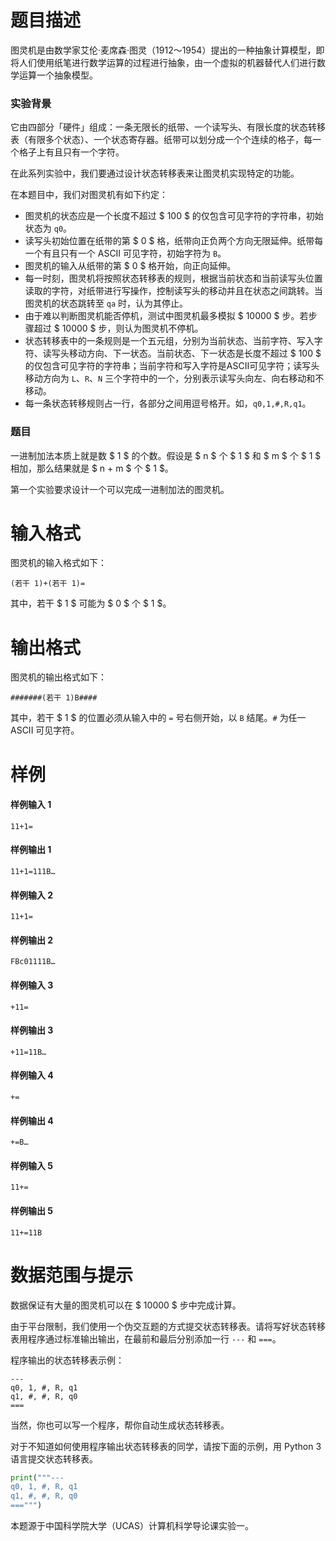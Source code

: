 
# 题目描述

图灵机是由数学家艾伦·麦席森·图灵（1912～1954）提出的一种抽象计算模型，即将人们使用纸笔进行数学运算的过程进行抽象，由一个虚拟的机器替代人们进行数学运算一个抽象模型。
### 实验背景
它由四部分「硬件」组成：一条无限长的纸带、一个读写头、有限长度的状态转移表（有限多个状态）、一个状态寄存器。纸带可以划分成一个个连续的格子，每一个格子上有且只有一个字符。

在此系列实验中，我们要通过设计状态转移表来让图灵机实现特定的功能。

在本题目中，我们对图灵机有如下约定：

* 图灵机的状态应是一个长度不超过 $ 100 $ 的仅包含可见字符的字符串，初始状态为 `q0`。
* 读写头初始位置在纸带的第 $ 0 $ 格，纸带向正负两个方向无限延伸。纸带每一个有且只有一个 ASCII 可见字符，初始字符为 `B`。
* 图灵机的输入从纸带的第 $ 0 $ 格开始，向正向延伸。
* 每一时刻，图灵机将按照状态转移表的规则，根据当前状态和当前读写头位置读取的字符，对纸带进行写操作，控制读写头的移动并且在状态之间跳转。当图灵机的状态跳转至 `qa` 时，认为其停止。
* 由于难以判断图灵机能否停机，测试中图灵机最多模拟 $ 10000 $ 步。若步骤超过 $ 10000 $ 步，则认为图灵机不停机。
* 状态转移表中的一条规则是一个五元组，分别为当前状态、当前字符、写入字符、读写头移动方向、下一状态。当前状态、下一状态是长度不超过 $ 100 $ 的仅包含可见字符的字符串；当前字符和写入字符是ASCII可见字符；读写头移动方向为 `L`、`R`、`N` 三个字符中的一个，分别表示读写头向左、向右移动和不移动。
* 每一条状态转移规则占一行，各部分之间用逗号格开。如，`q0,1,#,R,q1`。


### 题目
一进制加法本质上就是数 $ 1 $ 的个数。假设是 $ n $ 个 $ 1 $ 和 $ m $ 个 $ 1 $ 相加，那么结果就是 $ n + m $ 个 $ 1 $。

第一个实验要求设计一个可以完成一进制加法的图灵机。

# 输入格式

图灵机的输入格式如下：
```
(若干 1)+(若干 1)=
```
其中，若干 $ 1 $ 可能为 $ 0 $ 个 $ 1 $。

# 输出格式

图灵机的输出格式如下：
```
#######(若干 1)B####
```
其中，若干 $ 1 $ 的位置必须从输入中的 `=` 号右侧开始，以 `B` 结尾。`#` 为任一 ASCII 可见字符。

# 样例

#### 样例输入 1
```plain
11+1=
```
#### 样例输出 1
```plain
11+1=111B…
```

#### 样例输入 2
```plain
11+1=
```
#### 样例输出 2
```plain
FBc01111B…
```

#### 样例输入 3
```plain
+11=
```
#### 样例输出 3
```plain
+11=11B…
```

#### 样例输入 4
```plain
+=
```
#### 样例输出 4
```plain
+=B…
```

#### 样例输入 5
```plain
11+=
```
#### 样例输出 5
```plain
11+=11B
```

# 数据范围与提示

数据保证有大量的图灵机可以在 $ 10000 $ 步中完成计算。

由于平台限制，我们使用一个伪交互题的方式提交状态转移表。请将写好状态转移表用程序通过标准输出输出，在最前和最后分别添加一行 `---` 和 `===`。

程序输出的状态转移表示例：
```plain
---
q0, 1, #, R, q1
q1, #, #, R, q0
===
```

当然，你也可以写一个程序，帮你自动生成状态转移表。

对于不知道如何使用程序输出状态转移表的同学，请按下面的示例，用 Python 3 语言提交状态转移表。
```python
print("""---
q0, 1, #, R, q1
q1, #, #, R, q0
===""")
```

本题源于中国科学院大学（UCAS）计算机科学导论课实验一。

